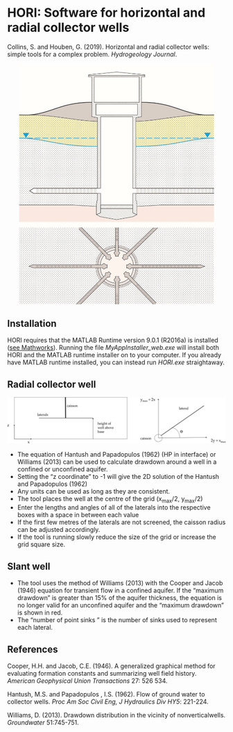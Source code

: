 # HORI: Software for horizontal and radial collector wells

Collins, S. and Houben, G. (2019). Horizontal and radial collector wells: simple tools for a complex problem. *Hydrogeology Journal*.

<p align="center">
  <img width="450" src="RCW.jpg">
</p>

## Installation

HORI requires that the MATLAB Runtime version 9.0.1 (R2016a) is installed ([see Mathworks](https://uk.mathworks.com/products/compiler/matlab-runtime.html)). Running the file *MyAppInstaller_web.exe* will install both HORI and the MATLAB runtime installer on to your computer. If you already have MATLAB runtime installed, you can instead run *HORI.exe* straightaway.    

## Radial collector well

<p align="center">
  <img width="800" src="HPfigure4.jpg">
</p>

* The equation of Hantush and Papadopulos (1962) (HP in interface) or Williams (2013)
can be used to calculate drawdown around a well in a confined or unconfined aquifer.
* Setting the “z coordinate” to -1 will give the 2D solution of the Hantush and
Papadopulos (1962)
* Any units can be used as long as they are consistent.
* The tool places the well at the centre of the grid (x<sub>max</sub>/2, y<sub>max</sub>/2)
* Enter the lengths and angles of all of the laterals into the respective boxes with a space
in between each value
* If the first few metres of the laterals are not screened, the caisson radius can be adjusted
accordingly.
* If the tool is running slowly reduce the size of the grid or increase the grid square size.

## Slant well

* The tool uses the method of Williams (2013) with the Cooper and Jacob (1946) equation for transient flow in a confined aquifer. If the “maximum drawdown” is greater than 15% of the aquifer thickness, the equation is no longer valid for an unconfined aquifer and the “maximum drawdown” is shown in red.
* The “number of point sinks ” is the number of sinks used to represent each lateral.

## References
Cooper, H.H. and Jacob, C.E. (1946). A generalized graphical method for evaluating formation constants and
summarizing well field history. *American Geophysical Union Transactions* 27: 526 534.

Hantush, M.S. and Papadopulos , I.S. (1962). Flow of ground water to collector wells. *Proc Am Soc Civil Eng, J Hydraulics
Div HY5*: 221-224.

Williams, D. (2013). Drawdown distribution in the vicinity of nonverticalwells. *Groundwater* 51:745-751.
